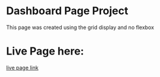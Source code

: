 # Dashboard Page Project 

This page was created using the grid display and no flexbox

# Live Page here:

[live page link](https://pauleenaphan.github.io/dashboard-page/)

